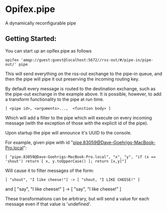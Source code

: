 Opifex.pipe
=================

A dynamically reconfigurable pipe


Getting Started:
----------------

You can start up an opifex.pipe as follows

	opifex 'amqp://guest:guest@localhost:5672//rss-out/#/pipe-in/pipe-out/' pipe

This will send everything on the rss-out exchange to the pipe-in queue, and then the pipe will pipe it out preserving the incoming routing key.

By default every message is routed to the destination exchange, such as the pipe-out exchange in the example above.  It is possible,
however, to add a transform functionality to the pipe at run time.

	[ <pipe id>, <arguments>...,  <function body> ]

Which will add a filter to the pipe which will execute on every incoming message (with the exception of those with the explicit id of the pipe).

Upon startup the pipe will announce it's UUID to the console.

For example, given pipe with id "pipe.83059@Dave-Goehrigs-MacBook-Pro.local":

	[ "pipe.83059@Dave-Goehrigs-MacBook-Pro.local", "x", "y", "if (x == 'shout') return [ x, y.toUpperCase() ]; return [x,y]"]

Will cause it to filter messages of the form:

	[ "shout", "I like cheese!"] -> [ "shout, "I LIKE CHEESE!" ]

and
	[ "say", "I like cheese!" ] -> [ "say", "I like cheese!" ]

These transformations can be arbitrary, but will send a value for each message even if that value is 'undefined'.

